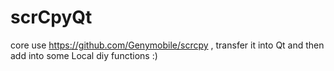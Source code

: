 # scrCpyQt
core use https://github.com/Genymobile/scrcpy  , transfer it into Qt and then add into some Local diy functions :)

